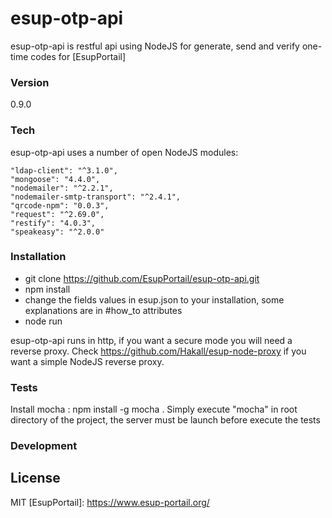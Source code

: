# esup-otp-api

esup-otp-api is restful api using NodeJS for generate, send and verify one-time codes for [EsupPortail]

### Version
0.9.0

### Tech

esup-otp-api uses a number of open NodeJS modules:

    "ldap-client": "^3.1.0",
    "mongoose": "4.4.0",
    "nodemailer": "^2.2.1",
    "nodemailer-smtp-transport": "^2.4.1",
    "qrcode-npm": "0.0.3",
    "request": "^2.69.0",
    "restify": "4.0.3",
    "speakeasy": "^2.0.0"

### Installation
- git clone https://github.com/EsupPortail/esup-otp-api.git
- npm install
- change the fields values in esup.json to your installation, some explanations are in #how_to attributes
- node run

esup-otp-api runs in http, if you want a secure mode you will need a reverse proxy.
Check https://github.com/Hakall/esup-node-proxy if you want a simple NodeJS reverse proxy.

### Tests
Install mocha : npm install -g mocha .
Simply execute "mocha" in root directory of the project, the server must be launch before execute the tests

### Development


License
----

MIT
   [EsupPortail]: <https://www.esup-portail.org/>
